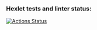 ### Hexlet tests and linter status:
[![Actions Status](https://github.com/Zuperrino/php-project-lvl1/workflows/hexlet-check/badge.svg)](https://github.com/Zuperrino/php-project-lvl1/actions)